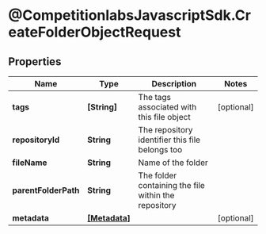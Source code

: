# @CompetitionlabsJavascriptSdk.CreateFolderObjectRequest

## Properties

Name | Type | Description | Notes
------------ | ------------- | ------------- | -------------
**tags** | **[String]** | The tags associated with this file object | [optional] 
**repositoryId** | **String** | The repository identifier this file belongs too | 
**fileName** | **String** | Name of the folder | 
**parentFolderPath** | **String** | The folder containing the file within the repository | 
**metadata** | [**[Metadata]**](docs/Metadata.md) |  | [optional] 


